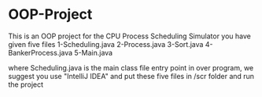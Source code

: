 # OOP-Project
This is an OOP project for the CPU Process Scheduling Simulator
you have given five files 
1-Scheduling.java
2-Process.java
3-Sort.java
4-BankerProcess.java
5-Main.java

where Scheduling.java is the main class file entry point in over program, we suggest you use "IntelliJ IDEA" and put these five files in /scr folder and run the project 
